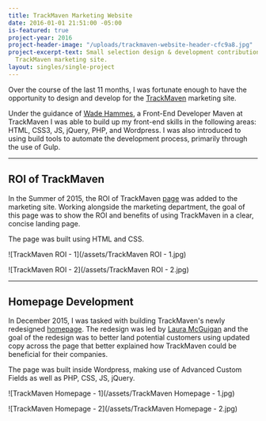```yaml
---
title: TrackMaven Marketing Website
date: 2016-01-01 21:51:00 -05:00
is-featured: true
project-year: 2016
project-header-image: "/uploads/trackmaven-website-header-cfc9a8.jpg"
project-excerpt-text: Small selection design & development contributions made to the
  TrackMaven marketing site.
layout: singles/single-project
---
```


Over the course of the last 11 months, I was fortunate enough to have the opportunity to design and develop for the [TrackMaven](http://trackmaven.com/) marketing site.

Under the guidance of [Wade Hammes](https://twitter.com/whammes), a Front-End Developer Maven at TrackMaven I was able to build up my front-end skills in the following areas: HTML, CSS3, JS, jQuery, PHP, and Wordpress. I was also introduced to using build tools to automate the development process, primarily through the use of Gulp. 

---

## ROI of TrackMaven

In the Summer of 2015, the ROI of TrackMaven [page](http://trackmaven.com/roi-of-trackmaven/) was added to the marketing site. Working alongside the marketing department, the goal of this page was to show the ROI and benefits of using TrackMaven in a clear, concise landing page.

The page was built using HTML and CSS.

![TrackMaven ROI - 1](/assets/TrackMaven ROI - 1.jpg)

![TrackMaven ROI - 2](/assets/TrackMaven ROI - 2.jpg)  

---

## Homepage Development

In December 2015, I was tasked with building TrackMaven's newly redesigned [homepage](http://trackmaven.com/). The redesign was led by [Laura McGuigan](https://twitter.com/grafxnerd) and the goal of the redesign was to better land potential customers using updated copy across the page that better explained how TrackMaven could be beneficial for their companies. 

The page was built inside Wordpress, making use of Advanced Custom Fields as well as PHP, CSS, JS, jQuery.

![TrackMaven Homepage - 1](/assets/TrackMaven Homepage - 1.jpg) 

![TrackMaven Homepage - 2](/assets/TrackMaven Homepage - 2.jpg)